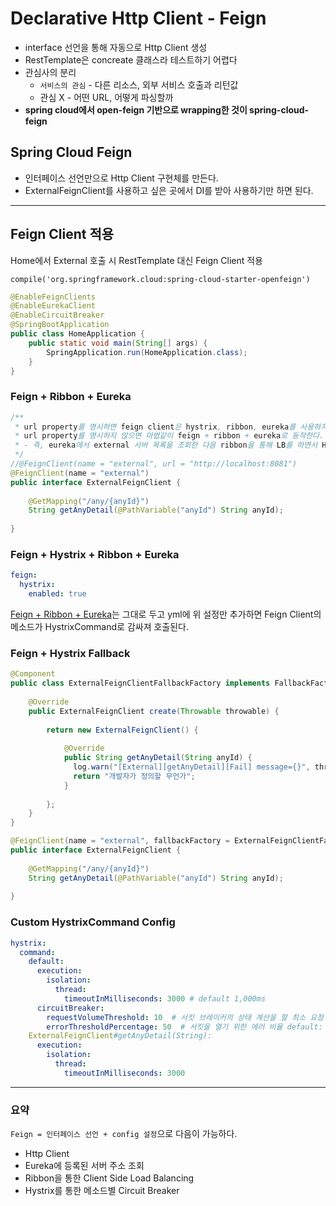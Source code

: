 # Declarative Http Client - Feign
* interface 선언을 통해 자동으로 Http Client 생성
* RestTemplate은 concreate 클래스라 테스트하기 어렵다
* 관심사의 분리
    * ```서비스의 관심``` - 다른 리소스, 외부 서비스 호출과 리턴값
    * 관심 X - 어떤 URL, 어떻게 파싱할까
* **spring cloud에서 open-feign 기반으로 wrapping한 것이 spring-cloud-feign**

## Spring Cloud Feign
* 인터페이스 선언만으로 Http Client 구현체를 만든다.
* ExternalFeignClient를 사용하고 싶은 곳에서 DI를 받아 사용하기만 하면 된다.

---

## Feign Client 적용
Home에서 External 호출 시 RestTemplate 대신 Feign Client 적용
```
compile('org.springframework.cloud:spring-cloud-starter-openfeign')
```
```java
@EnableFeignClients
@EnableEurekaClient
@EnableCircuitBreaker
@SpringBootApplication
public class HomeApplication {
    public static void main(String[] args) {
        SpringApplication.run(HomeApplication.class);
    }
}
```

### Feign + Ribbon + Eureka
```java
/**
 * url property를 명시하면 feign client은 hystrix, ribbon, eureka를 사용하지 않는다. (순수 Feign Client로 동작)
 * url property를 명시하지 않으면 마법같이 feign + ribbon + eureka로 동작한다.
 * - 즉, eureka에서 external 서버 목록을 조회한 다음 ribbon을 통해 LB를 하면서 HTTP 호출을 수행한다.
 */
//@FeignClient(name = "external", url = "http://localhost:8081")
@FeignClient(name = "external")
public interface ExternalFeignClient {
    
    @GetMapping("/any/{anyId}")
    String getAnyDetail(@PathVariable("anyId") String anyId);
    
}
```

### Feign + Hystrix + Ribbon + Eureka
```yaml
feign:
  hystrix:
    enabled: true
```
[Feign + Ribbon + Eureka](#Feign-+-Ribbon-+-Eureka)는 그대로 두고 yml에 위 설정만 추가하면 Feign Client의 메소드가 HystrixCommand로 감싸져 호출된다.

### Feign + Hystrix Fallback
```java
@Component
public class ExternalFeignClientFallbackFactory implements FallbackFactory<ExternalFeignClient> {
    
    @Override
    public ExternalFeignClient create(Throwable throwable) {
    
        return new ExternalFeignClient() {
            
            @Override
            public String getAnyDetail(String anyId) {
              log.warn("[External][getAnyDetail][Fail] message={}", throwable.getMessage());
              return "개발자가 정의할 무언가";
            }
            
        };
    }
}
```
```java
@FeignClient(name = "external", fallbackFactory = ExternalFeignClientFallbackFactory.class)
public interface ExternalFeignClient {
    
    @GetMapping("/any/{anyId}")
    String getAnyDetail(@PathVariable("anyId") String anyId);
    
}
```

### Custom HystrixCommand Config
```yaml
hystrix:
  command:
    default:
      execution:
        isolation:
          thread:
            timeoutInMilliseconds: 3000 # default 1,000ms
      circuitBreaker:
        requestVolumeThreshold: 10  # 서킷 브레이커의 상태 계산을 할 최소 요청 수 default: 20
        errorThresholdPercentage: 50  # 서킷을 열기 위한 에러 비율 default: 50
    ExternalFeignClient#getAnyDetail(String):
      execution:
        isolation:
          thread:
            timeoutInMilliseconds: 3000
```

---

### 요약
```Feign = 인터페이스 선언 + config 설정```으로 다음이 가능하다.
* Http Client
* Eureka에 등록된 서버 주소 조회
* Ribbon을 통한 Client Side Load Balancing
* Hystrix를 통한 메소드별 Circuit Breaker